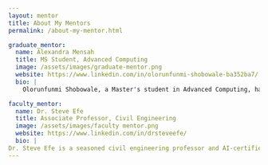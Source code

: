 ```yaml
---
layout: mentor
title: About My Mentors
permalink: /about-my-mentor.html

graduate_mentor:
  name: Alexandra Mensah
  title: MS Student, Advanced Computing
  image: /assets/images/graduate-mentor.png
  website: https://www.linkedin.com/in/olorunfunmi-shobowale-ba352ba7/
  bio: |
    Olorunfunmi Shobowale, a Master's student in Advanced Computing, has a strong background in Information and Technology Development. His experience includes leading research projects and supervising undergraduate computer science students at Morgan State University during half-adder lab experiments, which involved evaluating logic and circuit connections. Additionally, he participated in a lab experiment focused on enhancing student motivation and learning outcomes by utilizing TDS sensors, pH sensors, and Arduino Uno to analyze scientific samples.    Beyond the lab, Olorunfunmi has participated in international confeences and worked on many paper publications and presentations.  

faculty_mentor:
  name: Dr. Steve Efe
  title: Associate Professor, Civil Engineering
  image: /assets/images/faculty mentor.png
  website: https://www.linkedin.com/in/drsteveefe/
  bio: |
Dr. Steve Efe is a seasoned civil engineering professor and AI-certified scientist with more than 15 years of experience in research, education, and innovative infrastructure solutions. His expertise is in smart infrastructure design, transportation systems, and sustainable urban development, with a particular emphasis on leveraging AI, machine learning, and advanced materials to improve infrastructure resilience and longevity. Currently, he is at the forefront of efforts to create hybrid biomimetic adhesives for revitalizing aging infrastructures and applying AI-driven strategies to enhance sustainability in infrastructure systems. Dr. Steve is dedicated to mentoring the next generation of engineers. He has developed mentoring programs aimed at supporting students, helping them excel in STEM fields in engineering and technology. Additionally, he collaborates with industry leaders and academic institutions to design engineering curricular that incorporates real-world problem-solving skills.
---
```

